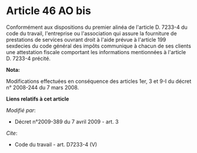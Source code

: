 # Article 46 AO bis

Conformément aux dispositions du premier alinéa de l'article D. 7233-4 du code du travail, l'entreprise ou l'association qui
assure la fourniture de prestations de services ouvrant droit à l'aide prévue à l'article 199 sexdecies du code général des
impôts communique à chacun de ses clients une attestation fiscale comportant les informations mentionnées à l'article D.
7233-4 précité.

**Nota:**

Modifications effectuées en conséquence des articles 1er, 3 et 9-I du décret n° 2008-244 du 7 mars 2008.

**Liens relatifs à cet article**

_Modifié par_:

  - Décret n°2009-389 du 7 avril 2009 - art. 3

_Cite_:

  - Code du travail - art. D7233-4 (V)
